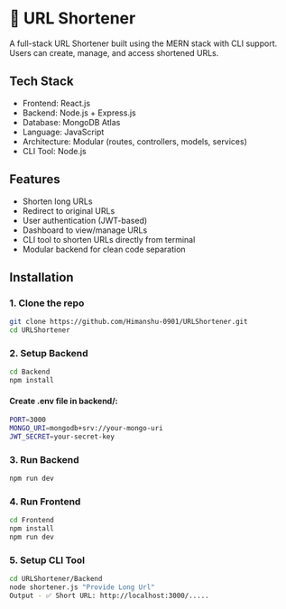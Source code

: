 
# 🔗 URL Shortener

A full-stack URL Shortener built using the MERN stack with CLI support. Users can create, manage, and access shortened URLs.


## Tech Stack
- Frontend: React.js  
- Backend: Node.js + Express.js  
- Database: MongoDB Atlas  
- Language: JavaScript  
- Architecture: Modular (routes, controllers, models, services)  
- CLI Tool: Node.js 



## Features
- Shorten long URLs  
- Redirect to original URLs  
- User authentication (JWT-based)  
- Dashboard to view/manage URLs  
- CLI tool to shorten URLs directly from terminal  
- Modular backend for clean code separation  



## Installation


###  1. Clone the repo
```bash
git clone https://github.com/Himanshu-0901/URLShortener.git
cd URLShortener
```
### 2. Setup Backend
```bash
cd Backend
npm install
```
#### Create .env file in backend/:
```bash
PORT=3000
MONGO_URI=mongodb+srv://your-mongo-uri
JWT_SECRET=your-secret-key
```
### 3. Run Backend
```bash
npm run dev
```
### 4. Run Frontend
```bash
cd Frontend
npm install
npm run dev
```
### 5. Setup CLI Tool
```bash
cd URLShortener/Backend
node shortener.js "Provide Long Url"
Output - ✅ Short URL: http://localhost:3000/.....
```




